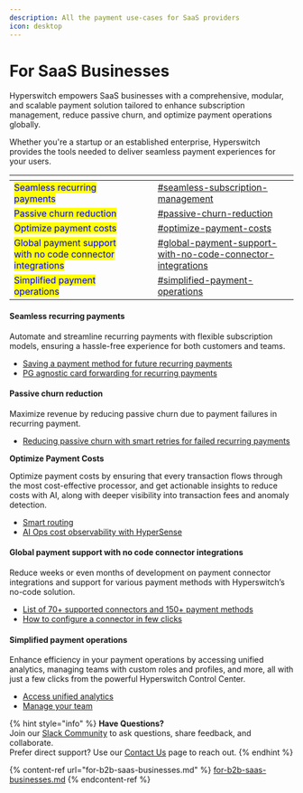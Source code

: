 ```yaml
---
description: All the payment use-cases for SaaS providers
icon: desktop
---
```


# For SaaS Businesses

Hyperswitch empowers SaaS businesses with a comprehensive, modular, and scalable payment solution tailored to enhance subscription management, reduce passive churn, and optimize payment operations globally.&#x20;

Whether you're a startup or an established enterprise, Hyperswitch provides the tools needed to deliver seamless payment experiences for your users.

<table data-view="cards"><thead><tr><th></th><th data-hidden></th><th data-hidden></th><th data-hidden data-card-target data-type="content-ref"></th></tr></thead><tbody><tr><td><mark style="color:blue;">Seamless recurring payments</mark></td><td></td><td></td><td><a href="for-saas-providers.md#seamless-subscription-management">#seamless-subscription-management</a></td></tr><tr><td><mark style="color:blue;">Passive churn reduction</mark></td><td></td><td></td><td><a href="for-saas-providers.md#passive-churn-reduction">#passive-churn-reduction</a></td></tr><tr><td><mark style="color:blue;">Optimize payment costs</mark></td><td></td><td></td><td><a href="for-saas-providers.md#optimize-payment-costs">#optimize-payment-costs</a></td></tr><tr><td><mark style="color:blue;">Global payment support with no code connector integrations</mark></td><td></td><td></td><td><a href="for-saas-providers.md#global-payment-support-with-no-code-connector-integrations">#global-payment-support-with-no-code-connector-integrations</a></td></tr><tr><td><mark style="color:blue;">Simplified payment operations</mark></td><td></td><td></td><td><a href="for-saas-providers.md#simplified-payment-operations">#simplified-payment-operations</a></td></tr></tbody></table>

#### Seamless recurring payments

Automate and streamline recurring payments with flexible subscription models, ensuring a hassle-free experience for both customers and teams.

* [Saving a payment method for future recurring payments ](https://docs.hyperswitch.io/explore-hyperswitch/payment-flows-and-management/quickstart/mandates-and-recurring-payments#saving-a-payment-method-for-future-mit-payments)
* [PG agnostic card forwarding for recurring payments](https://docs.hyperswitch.io/explore-hyperswitch/payment-flows-and-management/subscriptions/pg-agnostic-recurring-payments)

#### Passive churn reduction

Maximize revenue by reducing passive churn due to payment failures in recurring payment.

* [Reducing passive churn with smart retries for failed recurring payments](https://juspay.io/blog/juspay-aiops-solution-to-reduce-passive-churn)

**Optimize Payment Costs**

Optimize payment costs by ensuring that every transaction flows through the most cost-effective processor, and get actionable insights to reduce costs with AI, along with deeper visibility into transaction fees and anomaly detection.

* [Smart routing](https://docs.hyperswitch.io/explore-hyperswitch/payment-flows-and-management/smart-router)
* [AI Ops cost observability with HyperSense](https://docs.hyperswitch.io/explore-hyperswitch/account-management/analytics-and-operations/hypersense-ai-powered-payment-operations)

#### Global payment support with no code connector integrations&#x20;

Reduce weeks or even months of development on payment connector integrations and support for various payment methods with Hyperswitch’s no-code solution.

* [List of 70+ supported connectors and 150+ payment methods](https://hyperswitch.io/pm-list)
* [How to configure a connector in few clicks](https://docs.hyperswitch.io/hyperswitch-cloud/connectors/activate-connector-on-hyperswitch)

#### Simplified payment operations&#x20;

Enhance efficiency in your payment operations by accessing unified analytics, managing teams with custom roles and profiles, and more, all with just a few clicks from the powerful Hyperswitch Control Center.

* [Access unified analytics ](https://docs.hyperswitch.io/explore-hyperswitch/account-management/analytics-and-operations)
* [Manage your team ](https://docs.hyperswitch.io/explore-hyperswitch/account-management/manage-your-team)

{% hint style="info" %}
**Have Questions?**\
Join our [Slack Community](https://inviter.co/hyperswitch-slack) to ask questions, share feedback, and collaborate.\
Prefer direct support? Use our [Contact Us](https://hyperswitch.io/contact-us) page to reach out.
{% endhint %}

{% content-ref url="for-b2b-saas-businesses.md" %}
[for-b2b-saas-businesses.md](for-b2b-saas-businesses.md)
{% endcontent-ref %}
